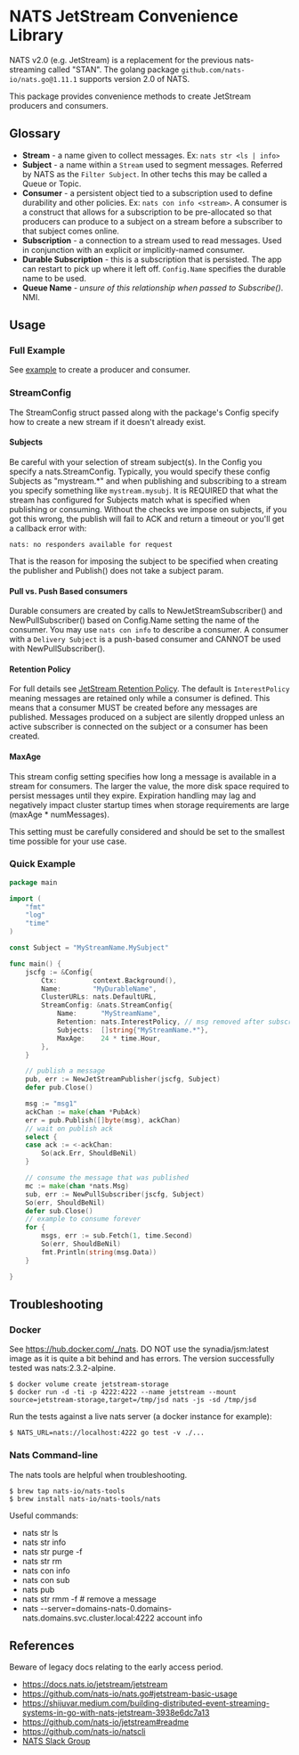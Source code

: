 # NATS JetStream Convenience Library

NATS v2.0 (e.g. JetStream) is a replacement for the previous nats-streaming called "STAN". The golang package `github.com/nats-io/nats.go@1.11.1` supports version 2.0 of NATS.

This package provides convenience methods to create JetStream producers and consumers.

## Glossary
* __Stream__ - a name given to collect messages. Ex: `nats str <ls | info>`
* __Subject__ - a name within a `Stream` used to segment messages. Referred by NATS as the `Filter Subject`. In other techs this may be called a Queue or Topic.
* __Consumer__ - a persistent object tied to a subscription used to define durability and other policies. Ex: `nats con info <stream>`. A consumer is a construct that allows for a subscription to be pre-allocated so that producers can produce to a subject on a stream before a subscriber to that subject comes online.
* __Subscription__ - a connection to a stream used to read messages. Used in conjunction with an explicit or implicitly-named consumer.
* __Durable Subscription__ - this is a subscription that is persisted. The app can restart to pick up where it left off. `Config.Name` specifies the durable name to be used.
* __Queue Name__ - *unsure of this relationship when passed to Subscribe()*. NMI.

## Usage
### Full Example
See [example](./examples/pkg/main.go) to create a producer and consumer.

### StreamConfig
The StreamConfig struct passed along with the package's Config specify how to create a new stream if it doesn't already exist.

#### Subjects
Be careful with your selection of stream subject(s). In the Config you specify a nats.StreamConfig. Typically, you would specify these config Subjects as "mystream.*" and when publishing and subscribing to a stream you specify something like `mystream.mysubj`. It is REQUIRED that what the stream has configured for Subjects match what is specified when publishing or consuming. Without the checks we impose on subjects, if you got this wrong, the publish will fail to ACK and return a timeout or you'll get a callback error with:
```text
nats: no responders available for request
```
That is the reason for imposing the subject to be specified when creating the publisher and Publish() does not take a subject param.

#### Pull vs. Push Based consumers
Durable consumers are created by calls to NewJetStreamSubscriber() and NewPullSubscriber() based on Config.Name setting the name of the consumer. You may use `nats con info` to describe a consumer. A consumer with a `Delivery Subject` is a push-based consumer and CANNOT be used with NewPullSubscriber().

#### Retention Policy
For full details see [JetStream Retention Policy](https://github.com/nats-io/jetstream#stream-limits-retention-modes-and-discard-policy). The default is `InterestPolicy` meaning messages are retained only while a consumer is defined. This means that a consumer MUST be created before any messages are published. Messages produced on a subject are silently dropped unless an active subscriber is connected on the subject or a consumer has been created.

#### MaxAge
This stream config setting specifies how long a message is available in a stream for consumers. The larger the value, the more disk space required to persist messages until they expire. Expiration handling may lag and negatively impact cluster startup times when storage requirements are large (maxAge * numMessages).

This setting must be carefully considered and should be set to the smallest time possible for your use case.

### Quick Example

```go
package main

import (
	"fmt"
	"log"
	"time"
)

const Subject = "MyStreamName.MySubject"

func main() {
	jscfg := &Config{
		Ctx:         context.Background(),
		Name:        "MyDurableName",
		ClusterURLs: nats.DefaultURL,
		StreamConfig: &nats.StreamConfig{
			Name:      "MyStreamName",
			Retention: nats.InterestPolicy, // msg removed after subscriber ACKs
			Subjects:  []string{"MyStreamName.*"},
			MaxAge:    24 * time.Hour,
		},
	}

	// publish a message
	pub, err := NewJetStreamPublisher(jscfg, Subject)
	defer pub.Close()

	msg := "msg1"
	ackChan := make(chan *PubAck)
	err = pub.Publish([]byte(msg), ackChan)
	// wait on publish ack
	select {
	case ack := <-ackChan:
		So(ack.Err, ShouldBeNil)
	}

	// consume the message that was published
	mc := make(chan *nats.Msg)
	sub, err := NewPullSubscriber(jscfg, Subject)
	So(err, ShouldBeNil)
	defer sub.Close()
	// example to consume forever
	for {
		msgs, err := sub.Fetch(1, time.Second)
		So(err, ShouldBeNil)
		fmt.Println(string(msg.Data))
	}

}
```

## Troubleshooting
### Docker
See https://hub.docker.com/_/nats. DO NOT use the synadia/jsm:latest image as it is quite a bit behind and has errors. The version successfully tested was nats:2.3.2-alpine.
```shell
$ docker volume create jetstream-storage
$ docker run -d -ti -p 4222:4222 --name jetstream --mount source=jetstream-storage,target=/tmp/jsd nats -js -sd /tmp/jsd
```

Run the tests against a live nats server (a docker instance for example):
```shell
$ NATS_URL=nats://localhost:4222 go test -v ./...
```

### Nats Command-line
The nats tools are helpful when troubleshooting.
```shell
$ brew tap nats-io/nats-tools
$ brew install nats-io/nats-tools/nats
```

Useful commands:
* nats str ls
* nats str info <stream-name>
* nats str purge <stream-name> -f
* nats str rm <stream-name>
* nats con info <stream-name> <consumer-name>
* nats con sub <stream-name> <consumer-name>
* nats pub <stream-name> <msg>
* nats str rmm <stream-name> <msg-num> -f   # remove a message
* nats --server=domains-nats-0.domains-nats.domains.svc.cluster.local:4222 account info

## References
Beware of legacy docs relating to the early access period.
* https://docs.nats.io/jetstream/jetstream
* https://github.com/nats-io/nats.go#jetstream-basic-usage
* https://shijuvar.medium.com/building-distributed-event-streaming-systems-in-go-with-nats-jetstream-3938e6dc7a13
* https://github.com/nats-io/jetstream#readme
* https://github.com/nats-io/natscli
* [NATS Slack Group](https://natsio.slack.com/?redir=%2Fmessages%2FDBET737GV)
